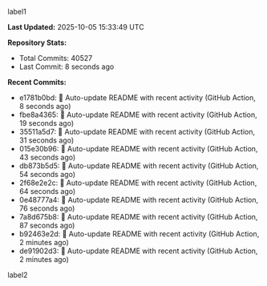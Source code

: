 
label1 
<!-- ACTIVITY_START -->
**Last Updated:** 2025-10-05 15:33:49 UTC

**Repository Stats:**
- Total Commits: 40527
- Last Commit: 8 seconds ago

**Recent Commits:**
- e1781b0bd: 🤖 Auto-update README with recent activity (GitHub Action, 8 seconds ago)
- fbe8a4365: 🤖 Auto-update README with recent activity (GitHub Action, 19 seconds ago)
- 35511a5d7: 🤖 Auto-update README with recent activity (GitHub Action, 31 seconds ago)
- 015e30b96: 🤖 Auto-update README with recent activity (GitHub Action, 43 seconds ago)
- db873b5d5: 🤖 Auto-update README with recent activity (GitHub Action, 54 seconds ago)
- 2f68e2e2c: 🤖 Auto-update README with recent activity (GitHub Action, 64 seconds ago)
- 0e48777a4: 🤖 Auto-update README with recent activity (GitHub Action, 76 seconds ago)
- 7a8d675b8: 🤖 Auto-update README with recent activity (GitHub Action, 87 seconds ago)
- b92463e2d: 🤖 Auto-update README with recent activity (GitHub Action, 2 minutes ago)
- de91902d3: 🤖 Auto-update README with recent activity (GitHub Action, 2 minutes ago)
<!-- ACTIVITY_END -->

label2
